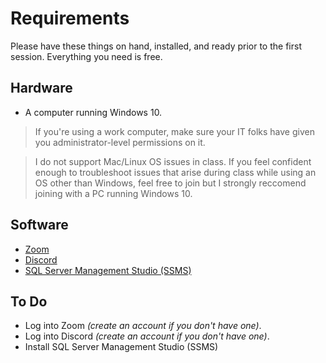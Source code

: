 
# Requirements

Please have these things on hand, installed, and ready prior to the first session. 
Everything you need is free.

## Hardware

- A computer running Windows 10.
> If you're using a work computer, make sure your IT folks have given you administrator-level permissions on it.

> I do not support Mac/Linux OS issues in class. If you feel confident enough to troubleshoot issues that arise during class while using an OS other than Windows, feel free to join but I strongly reccomend joining with a PC running Windows 10.

## Software
- [Zoom](https://zoom.us/download)
- [Discord](https://discord.com/download)
- [SQL Server Management Studio (SSMS)](https://aka.ms/ssmsfullsetup)

## To Do
- Log into Zoom _(create an account if you don't have one)_.
- Log into Discord _(create an account if you don't have one)_.
- Install SQL Server Management Studio (SSMS)